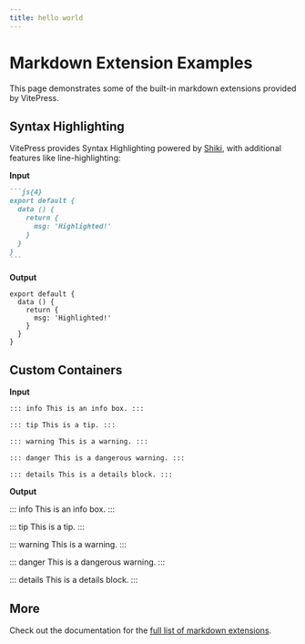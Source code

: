 ```yaml
---
title: hello world
---
```


# Markdown Extension Examples

This page demonstrates some of the built-in markdown extensions provided by
VitePress.

## Syntax Highlighting

VitePress provides Syntax Highlighting powered by
[Shiki](https://github.com/shikijs/shiki), with additional features like
line-highlighting:

**Input**

````md
```js{4}
export default {
  data () {
    return {
      msg: 'Highlighted!'
    }
  }
}
```
````

**Output**

```js{4}
export default {
  data () {
    return {
      msg: 'Highlighted!'
    }
  }
}
```

## Custom Containers

**Input**

```md
::: info This is an info box. :::

::: tip This is a tip. :::

::: warning This is a warning. :::

::: danger This is a dangerous warning. :::

::: details This is a details block. :::
```

**Output**

::: info This is an info box. :::

::: tip This is a tip. :::

::: warning This is a warning. :::

::: danger This is a dangerous warning. :::

::: details This is a details block. :::

## More

Check out the documentation for the
[full list of markdown extensions](https://vitepress.dev/guide/markdown).
